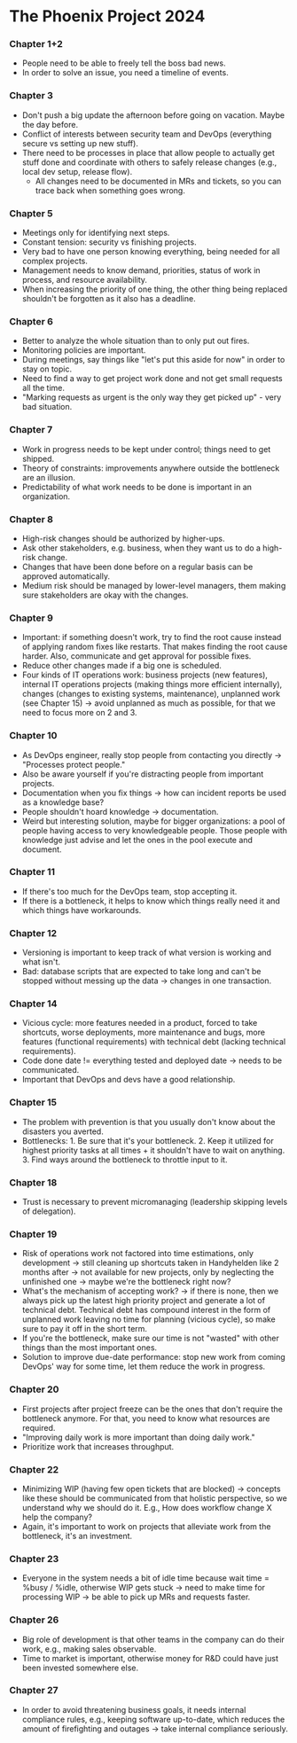 # The Phoenix Project 2024

### Chapter 1+2

- People need to be able to freely tell the boss bad news.
- In order to solve an issue, you need a timeline of events.

### Chapter 3

- Don't push a big update the afternoon before going on vacation. Maybe the day before.
- Conflict of interests between security team and DevOps (everything secure vs setting up new stuff).
- There need to be processes in place that allow people to actually get stuff done and coordinate with others to safely
  release changes (e.g., local dev setup, release flow).
    - All changes need to be documented in MRs and tickets, so you can trace back when something goes wrong.

### Chapter 5

- Meetings only for identifying next steps.
- Constant tension: security vs finishing projects.
- Very bad to have one person knowing everything, being needed for all complex projects.
- Management needs to know demand, priorities, status of work in process, and resource availability.
- When increasing the priority of one thing, the other thing being replaced shouldn't be forgotten as it also has a
  deadline.

### Chapter 6

- Better to analyze the whole situation than to only put out fires.
- Monitoring policies are important.
- During meetings, say things like "let's put this aside for now" in order to stay on topic.
- Need to find a way to get project work done and not get small requests all the time.
- "Marking requests as urgent is the only way they get picked up" - very bad situation.

### Chapter 7

- Work in progress needs to be kept under control; things need to get shipped.
- Theory of constraints: improvements anywhere outside the bottleneck are an illusion.
- Predictability of what work needs to be done is important in an organization.

### Chapter 8

- High-risk changes should be authorized by higher-ups.
- Ask other stakeholders, e.g. business, when they want us to do a high-risk change.
- Changes that have been done before on a regular basis can be approved automatically.
- Medium risk should be managed by lower-level managers, them making sure stakeholders are okay with the changes.

### Chapter 9

- Important: if something doesn't work, try to find the root cause instead of applying random fixes like restarts. That
  makes finding the root cause harder. Also, communicate and get approval for possible fixes.
- Reduce other changes made if a big one is scheduled.
- Four kinds of IT operations work: business projects (new features), internal IT operations projects (making things
  more efficient internally), changes (changes to existing systems, maintenance), unplanned work (see Chapter 15) ->
  avoid unplanned as much as possible, for that we need to focus more on 2 and 3.

### Chapter 10

- As DevOps engineer, really stop people from contacting you directly -> "Processes protect people."
- Also be aware yourself if you're distracting people from important projects.
- Documentation when you fix things -> how can incident reports be used as a knowledge base?
- People shouldn't hoard knowledge -> documentation.
- Weird but interesting solution, maybe for bigger organizations: a pool of people having access to very knowledgeable
  people. Those people with knowledge just advise and let the ones in the pool execute and document.

### Chapter 11

- If there's too much for the DevOps team, stop accepting it.
- If there is a bottleneck, it helps to know which things really need it and which things have workarounds.

### Chapter 12

- Versioning is important to keep track of what version is working and what isn't.
- Bad: database scripts that are expected to take long and can't be stopped without messing up the data -> changes in
  one transaction.

### Chapter 14

- Vicious cycle: more features needed in a product, forced to take shortcuts, worse deployments, more maintenance and
  bugs, more features (functional requirements) with technical debt (lacking technical requirements).
- Code done date != everything tested and deployed date -> needs to be communicated.
- Important that DevOps and devs have a good relationship.

### Chapter 15

- The problem with prevention is that you usually don't know about the disasters you averted.
- Bottlenecks: 1. Be sure that it's your bottleneck. 2. Keep it utilized for highest priority tasks at all times + it
  shouldn't have to wait on anything. 3. Find ways around the bottleneck to throttle input to it.

### Chapter 18

- Trust is necessary to prevent micromanaging (leadership skipping levels of delegation).

### Chapter 19

- Risk of operations work not factored into time estimations, only development -> still cleaning up shortcuts taken in
  Handyhelden like 2 months after -> not available for new projects, only by neglecting the unfinished one -> maybe
  we're the bottleneck right now?
- What's the mechanism of accepting work? -> if there is none, then we always pick up the latest high priority project
  and generate a lot of technical debt. Technical debt has compound interest in the form of unplanned work leaving no
  time for planning (vicious cycle), so make sure to pay it off in the short term.
- If you're the bottleneck, make sure our time is not "wasted" with other things  than the most important ones.
- Solution to improve due-date performance: stop new work from coming DevOps' way for some time, let them reduce the
  work in progress.

### Chapter 20

- First projects after project freeze can be the ones that don't require the bottleneck anymore. For that, you need to
  know what resources are required.
- "Improving daily work is more important than doing daily work."
- Prioritize work that increases throughput.

### Chapter 22

- Minimizing WIP (having few open tickets that are blocked) -> concepts like these should be communicated from that
  holistic perspective, so we understand why we should do it. E.g., How does workflow change X help the company?
- Again, it's important to work on projects that alleviate work from the bottleneck, it's an investment.

### Chapter 23

- Everyone in the system needs a bit of idle time because wait time = %busy / %idle, otherwise WIP gets stuck -> need to
  make time for processing WIP -> be able to pick up MRs and requests faster.

### Chapter 26

- Big role of development is that other teams in the company can do their work, e.g., making sales observable.
- Time to market is important, otherwise money for R&D could have just been invested somewhere else.

### Chapter 27

- In order to avoid threatening business goals, it needs internal compliance rules, e.g., keeping software up-to-date,
  which reduces the amount of firefighting and outages -> take internal compliance seriously.
